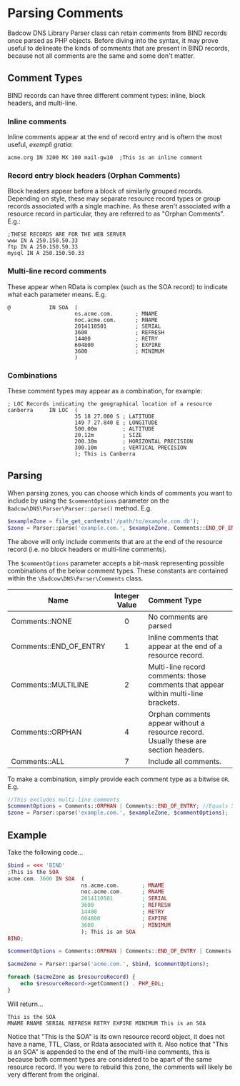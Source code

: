 Parsing Comments
================
Badcow DNS Library Parser class can retain comments from BIND records once parsed as PHP objects. Before diving into the
syntax, it may prove useful to delineate the kinds of comments that are present in BIND records, because not all
comments are the same and some don't matter.

## Comment Types
BIND records can have three different comment types: inline, block headers, and multi-line.

### Inline comments
Inline comments appear at the end of record entry and is oftern the most useful, _exempli gratia_:
```TXT
acme.org IN 3200 MX 100 mail-gw10  ;This is an inline comment
```
### Record entry block headers (Orphan Comments)
Block headers appear before a block of similarly grouped records. Depending on style, these may separate resource record
types or group records associated with a single machine. As these aren't associated with a resource record in
particular, they are referred to as "Orphan Comments". E.g.:
```TXT
;THESE RECORDS ARE FOR THE WEB SERVER
www IN A 250.150.50.33
ftp IN A 250.150.50.33
mysql IN A 250.150.50.33
```
### Multi-line record comments
These appear when RData is complex (such as the SOA record) to indicate what each
parameter means. E.g.
```TXT
@            IN SOA  (
                     ns.acme.com.       ; MNAME
                     noc.acme.com.      ; RNAME
                     2014110501         ; SERIAL
                     3600               ; REFRESH
                     14400              ; RETRY
                     604800             ; EXPIRE
                     3600               ; MINIMUM
                     )
```
### Combinations
These comment types may appear as a combination, for example:
```TXT
; LOC Records indicating the geographical location of a resource
canberra     IN LOC  (
                     35 18 27.000 S ; LATITUDE
                     149 7 27.840 E ; LONGITUDE
                     500.00m        ; ALTITUDE
                     20.12m         ; SIZE
                     200.30m        ; HORIZONTAL PRECISION
                     300.10m        ; VERTICAL PRECISION
                     ); This is Canberra
```

## Parsing

When parsing zones, you can choose which kinds of comments you want to include by using the `$commentOptions` parameter
on the `Badcow\DNS\Parser\Parser::parse()` method.
E.g.
```php
$exampleZone = file_get_contents('/path/to/example.com.db');
$zone = Parser::parse('example.com.', $exampleZone, Comments::END_OF_ENTRY);
```

The above will only include comments that are at the end of the resource record (i.e. no block headers or multi-line
comments).

The `$commentOptions` parameter accepts a bit-mask representing possible combinations of the below comment types. These
constants are contained within the `\Badcow\DNS\Parser\Comments` class.

| Name                   | Integer Value | Comment Type                                                                         |
| ---------------------- | :----------:  | :----------------------------------------------------------------------------------- |
| Comments::NONE         | 0             | No comments are parsed                                                               |
| Comments::END_OF_ENTRY | 1             | Inline comments that appear at the end of a resource record.                         |
| Comments::MULTILINE    | 2             | Multi-line record comments: those comments that appear within multi-line brackets.   |
| Comments::ORPHAN       | 4             | Orphan comments appear without a resource record. Usually these are section headers. |
| Comments::ALL          | 7             | Include all comments.                                                                |

To make a combination, simply provide each comment type as a bitwise `OR`. E.g.
```php
//This excludes multi-line comments
$commentOptions = Comments::ORPHAN | Comments::END_OF_ENTRY; //Equals 5
$zone = Parser::parse('example.com.', $exampleZone, $commentOptions);
```

## Example

Take the following code...

```php
$bind = <<< 'BIND'
;This is the SOA
acme.com. 3600 IN SOA  (
                       ns.acme.com.       ; MNAME
                       noc.acme.com.      ; RNAME
                       2014110501         ; SERIAL
                       3600               ; REFRESH
                       14400              ; RETRY
                       604800             ; EXPIRE
                       3600               ; MINIMUM
                       ); This is an SOA
BIND;

$commentOptions = Comments::ORPHAN | Comments::END_OF_ENTRY | Comments::MULTILINE; //This is the same as Comments::ALL

$acmeZone = Parser::parse('acme.com.', $bind, $commentOptions);

foreach ($acmeZone as $resourceRecord) {
    echo $resourceRecord->getComment() . PHP_EOL;
}
```

Will return...
```TXT
This is the SOA
MNAME RNAME SERIAL REFRESH RETRY EXPIRE MINIMUM This is an SOA
```

Notice that "This is the SOA" is its own resource record object, it does not have a name, TTL, Class, or Rdata
associated with it. Also notice that "This is an SOA" is appended to the end of the multi-line comments, this is because
both comment types are considered to be apart of the same resource record. If you were to rebuild this zone, the
comments will likely be very different from the original. 
